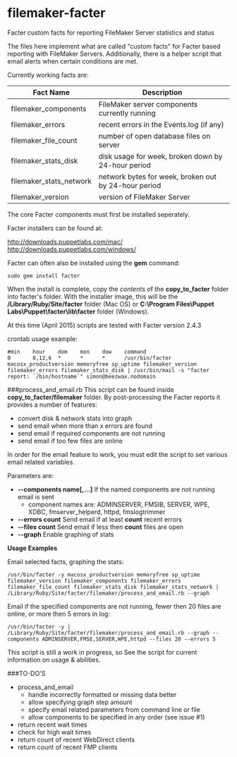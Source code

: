 # filemaker-facter
Facter custom facts for reporting FileMaker Server statistics and status

The files here implement what are called "custom facts" for Facter based reporting with FileMaker Servers. Additionally, there is a helper script that email alerts when certain conditions are met.

Currently working facts are:

| Fact Name               | Description |
|-------------------------|-------------|
| filemaker_components    | FileMaker server components currently running |
| filemaker_errors        | recent errors in the Events.log (if any) |
| filemaker_file_count    | number of open database files on server |
| filemaker_stats_disk    | disk usage for week, broken down by 24-hour period |
| filemaker_stats_network | network bytes for week, broken out by 24-hour period |
| filemaker_version       | version of FileMaker Server |

The core Facter components must first be installed seperately.

Facter installers can be found at:

http://downloads.puppetlabs.com/mac/
http://downloads.puppetlabs.com/windows/

Facter can often also be installed using the **gem** command:
```
sudo gem install facter
```
When the install is complete, copy the _contents_ of the **copy_to_facter** folder into facter's folder. With the installer image, this will be the **/Library/Ruby/Site/facter** folder (Mac OS) or **C:\Program Files\Puppet Labs\Puppet\facter\lib\facter** folder (Windows).

At this time (April 2015) scripts are tested with Facter version 2.4.3


crontab usage example:
```
#min    hour    dom    mon    dow    command
0       8,12,6  *      *      *      /usr/bin/facter macosx_productversion memoryfree sp_uptime filemaker_version filemaker_errors filemaker_stats_disk | /usr/bin/mail -s "facter report: `/bin/hostname`" simon@beezwax.nodomain
```

###process_and_email.rb
This script can be found inside **copy_to_facter/filemaker** folder. By post-processing the Facter reports it provides a number of features:
* convert disk & network stats into graph
* send email when more than x errors are found
* send email if required components are not running
* send email if too few files are online

In order for the email feature to work, you must edit the script to set various email related variables.

Parameters are:
* **--components name[,...]** If the named components are not running email is sent
  - component names are: ADMINSERVER, FMSIB, SERVER, WPE, XDBC, fmserver_helperd, httpd, fmslogtrimmer
* **--errors count** Send  email if at least **count** recent errors
* **--files count** Send email if less then **count** files are open
* **--graph** Enable graphing of stats

**Usage Examples**

Email selected facts, graphing the stats:
```
/usr/bin/facter -y macosx_productversion memoryfree sp_uptime filemaker_version filemaker_components filemaker_errors filemaker_file_count filemaker_stats_disk filemaker_stats_network | /Library/Ruby/Site/facter/filemaker/process_and_email.rb --graph
```

Email if the specified components are not running, fewer then 20 files are online, or more then 5 errors in log:
```
/usr/bin/facter -y | /Library/Ruby/Site/facter/filemaker/process_and_email.rb --graph --components ADMINSERVER,FMSE,SERVER,WPE,httpd --files 20 --errors 5
```

This script is still a work in progress, so See the script for current information on usage & abilities.

###TO-DO'S
* process_and_email
  - handle incorrectly formatted or missing data better
  - allow specifying graph step amount
  - specify email related parameters from command line or file
  - allow components to be specified in any order (see issue #1)
* return recent wait times
* check for high wait times
* return count of recent WebDirect clients
* return count of recent FMP clients
